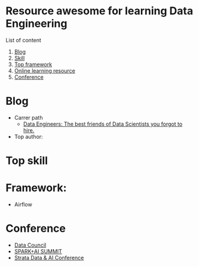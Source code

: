 Resource awesome for learning Data Engineering
==============================================

List of content

1. [Blog](#blog)
2. [Skill](#skill)
3. [Top framework](#framework)
4. [Online learning resource](#oninelearning)
5. [Conference](#conference)

# Blog
- Carrer path
    * [Data Engineers: The best friends of Data Scientists you forgot to hire.](https://uwekorn.com/2019/02/13/data-engineers-the-best-friends-of-data-scientists-you-forgot.html)
- Top author:

# Top skill

# Framework:
- Airflow


# Conference
* [Data Council](https://www.datacouncil.ai/)
* [SPARK+AI SUMMIT](https://databricks.com/sparkaisummit)
* [Strata Data & AI Conference](https://conferences.oreilly.com/strata-data-ai)
